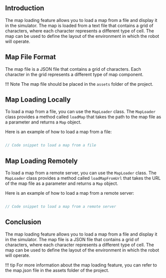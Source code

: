 ## Introduction
The map loading feature allows you to load a map from a file and display it in the simulator. The map is loaded from a text file that contains a grid of characters, where each character represents a different type of cell.
The map can be used to define the layout of the environment in which the robot will operate.

## Map File Format
The map file is a JSON file that contains a grid of characters. Each character in the grid represents a different type of map component.

!!! Note
    The map file should be placed in the `assets` folder of the project.

## Map Loading Locally
To load a map from a file, you can use the `MapLoader` class. The `MapLoader` class provides a method called `loadMap` that takes the path to the map file as a parameter and returns a `Map` object.

Here is an example of how to load a map from a file:

```kotlin

// Code snippet to load a map from a file

```

## Map Loading Remotely
To load a map from a remote server, you can use the `MapLoader` class. The `MapLoader` class provides a method called `loadMapFromUrl` that takes the URL of the map file as a parameter and returns a `Map` object.

Here is an example of how to load a map from a remote server:

```kotlin

// Code snippet to load a map from a remote server

```

## Conclusion
The map loading feature allows you to load a map from a file and display it in the simulator. The map file is a JSON file that contains a grid of characters, where each character represents a different type of cell.
The map can be used to define the layout of the environment in which the robot will operate.

!!! tip
    For more information about the map loading feature, you can refer to the map.json file in the assets folder of the project.


